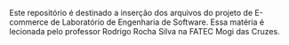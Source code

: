 Este repositório é destinado a inserção dos arquivos do projeto de E-commerce de Laboratório de Engenharia de Software. Essa matéria é lecionada pelo professor Rodrigo Rocha Silva na FATEC Mogi das Cruzes.
